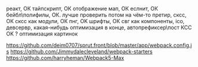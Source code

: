 реакт, ОК
тайпскрипт, ОК
отображение мап, ОК
еслнит, ОК
бейбл\полифилы, ОК. лучше проверить потом на чём-то
претир,
сксс, ОК
сксс как модули, ОК
пнг, OK
шрифты, ОК
свг как компоненты,
ico,
девсервр,
какая-нибудь оптимизация в конце,
автопрефиксер\пост КСС OK
? оптимизация картинок



https://github.com/deim0707/sprut.front/blob/master/app/webpack.config.js
https://github.com/Jimmydalecleveland/webpack-starters
https://github.com/harryheman/Webpack5-Max
